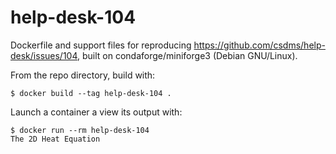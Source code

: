 # help-desk-104

Dockerfile and support files
for reproducing https://github.com/csdms/help-desk/issues/104,
built on condaforge/miniforge3 (Debian GNU/Linux).

From the repo directory, build with:
```
$ docker build --tag help-desk-104 .
```

Launch a container a view its output with:
```
$ docker run --rm help-desk-104
The 2D Heat Equation
```
